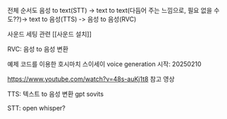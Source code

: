 전체 순서도
음성 to text(STT) -> text to text(다듬어 주는 느낌으로, 필요 없을 수도??)-> text to 음성(TTS) -> 음성 to 음성(RVC)

사운드 세팅 관련
[[사운드 설치]]

RVC: 음성 to 음성 변환

예제 코드를 이용한 호시마치 스이세이 voice generation
시작: 20250210

https://www.youtube.com/watch?v=48s-auKj1t8
참고 영상

TTS: 텍스트 to 음성 변환
gpt sovits

STT: open whisper?